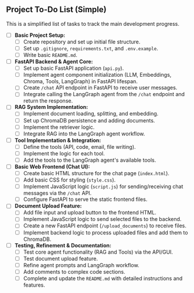 ## Project To-Do List (Simple)

This is a simplified list of tasks to track the main development progress.

*   [ ] **Basic Project Setup:**
    *   [ ] Create repository and set up initial file structure.
    *   [ ] Set up `.gitignore`, `requirements.txt`, and `.env.example`.
    *   [ ] Write basic `README.md`.

*   [ ] **FastAPI Backend & Agent Core:**
    *   [ ] Set up basic FastAPI application (`api.py`).
    *   [ ] Implement agent component initialization (LLM, Embeddings, Chroma, Tools, LangGraph) in FastAPI lifespan.
    *   [ ] Create `/chat` API endpoint in FastAPI to receive user messages.
    *   [ ] Integrate calling the LangGraph agent from the `/chat` endpoint and return the response.

*   [ ] **RAG System Implementation:**
    *   [ ] Implement document loading, splitting, and embedding.
    *   [ ] Set up ChromaDB persistence and adding documents.
    *   [ ] Implement the retriever logic.
    *   [ ] Integrate RAG into the LangGraph agent workflow.

*   [ ] **Tool Implementation & Integration:**
    *   [ ] Define the tools (API, code, email, file writing).
    *   [ ] Implement the logic for each tool.
    *   [ ] Add the tools to the LangGraph agent's available tools.

*   [ ] **Basic Web Frontend (Chat UI):**
    *   [ ] Create basic HTML structure for the chat page (`index.html`).
    *   [ ] Add basic CSS for styling (`style.css`).
    *   [ ] Implement JavaScript logic (`script.js`) for sending/receiving chat messages via the `/chat` API.
    *   [ ] Configure FastAPI to serve the static frontend files.

*   [ ] **Document Upload Feature:**
    *   [ ] Add file input and upload button to the frontend HTML.
    *   [ ] Implement JavaScript logic to send selected files to the backend.
    *   [ ] Create a new FastAPI endpoint (`/upload_documents`) to receive files.
    *   [ ] Implement backend logic to process uploaded files and add them to ChromaDB.

*   [ ] **Testing, Refinement & Documentation:**
    *   [ ] Test core agent functionality (RAG and Tools) via the API/GUI.
    *   [ ] Test document upload feature.
    *   [ ] Refine agent prompts and LangGraph workflow.
    *   [ ] Add comments to complex code sections.
    *   [ ] Complete and update the `README.md` with detailed instructions and features.